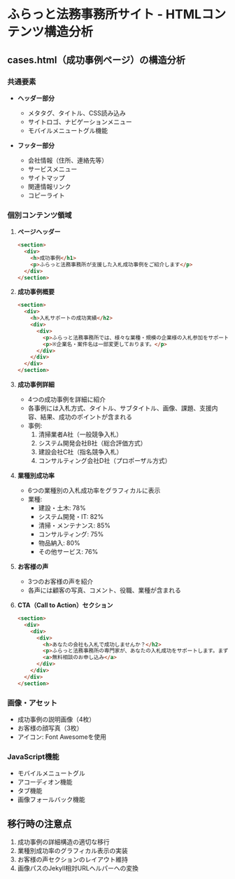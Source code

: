 # ふらっと法務事務所サイト - HTMLコンテンツ構造分析

## cases.html（成功事例ページ）の構造分析

### 共通要素
- **ヘッダー部分**
  - メタタグ、タイトル、CSS読み込み
  - サイトロゴ、ナビゲーションメニュー
  - モバイルメニュートグル機能

- **フッター部分**
  - 会社情報（住所、連絡先等）
  - サービスメニュー
  - サイトマップ
  - 関連情報リンク
  - コピーライト

### 個別コンテンツ領域
1. **ページヘッダー**
   ```html
   <section>
     <div>
       <h>成功事例</h1>
       <p>ふらっと法務事務所が支援した入札成功事例をご紹介します</p>
     </div>
   </section>
   ```

2. **成功事例概要**
   ```html
   <section>
     <div>
       <h>入札サポートの成功実績</h2>
       <div>
         <div>
           <p>ふらっと法務事務所では、様々な業種・規模の企業様の入札参加をサポートし、多くの成功実績を上げてきました。ここでは、実際にサポートさせていただいた企業様の成功事例をご紹介します。</p>
           <p>※企業名・案件名は一部変更しております。</p>
         </div>
       </div>
     </div>
   </section>
   ```

3. **成功事例詳細**
   - 4つの成功事例を詳細に紹介
   - 各事例には入札方式、タイトル、サブタイトル、画像、課題、支援内容、結果、成功のポイントが含まれる
   - 事例:
     1. 清掃業者A社（一般競争入札）
     2. システム開発会社B社（総合評価方式）
     3. 建設会社C社（指名競争入札）
     4. コンサルティング会社D社（プロポーザル方式）

4. **業種別成功率**
   - 6つの業種別の入札成功率をグラフィカルに表示
   - 業種:
     - 建設・土木: 78%
     - システム開発・IT: 82%
     - 清掃・メンテナンス: 85%
     - コンサルティング: 75%
     - 物品納入: 80%
     - その他サービス: 76%

5. **お客様の声**
   - 3つのお客様の声を紹介
   - 各声には顧客の写真、コメント、役職、業種が含まれる

6. **CTA（Call to Action）セクション**
   ```html
   <section>
     <div>
       <div>
         <div>
           <h>あなたの会社も入札で成功しませんか？</h2>
           <p>ふらっと法務事務所の専門家が、あなたの入札成功をサポートします。まずは無料相談からお気軽にどうぞ。</p>
           <a>無料相談のお申し込み</a>
         </div>
       </div>
     </div>
   </section>
   ```

### 画像・アセット
- 成功事例の説明画像（4枚）
- お客様の顔写真（3枚）
- アイコン: Font Awesomeを使用

### JavaScript機能
- モバイルメニュートグル
- アコーディオン機能
- タブ機能
- 画像フォールバック機能

## 移行時の注意点
1. 成功事例の詳細構造の適切な移行
2. 業種別成功率のグラフィカル表示の実装
3. お客様の声セクションのレイアウト維持
4. 画像パスのJekyll相対URLヘルパーへの変換
